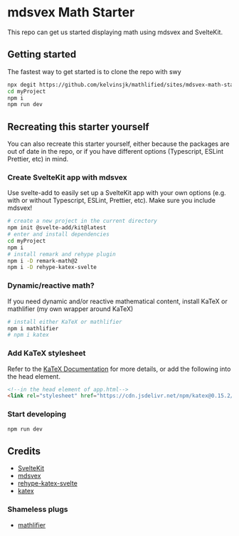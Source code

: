 # mdsvex Math Starter

This repo can get us started displaying math using mdsvex and SvelteKit.

## Getting started

The fastest way to get started is to clone the repo with swy

```bash
npx degit https://github.com/kelvinsjk/mathlified/sites/mdsvex-math-starter myProject
cd myProject
npm i
npm run dev
```

## Recreating this starter yourself

You can also recreate this starter yourself, either because
the packages are out of date in the repo, or if you
have different options (Typescript, ESLint Prettier, etc) in mind.

### Create SvelteKit app with mdsvex

Use svelte-add to easily set up a SvelteKit app with your own options (e.g. with or without Typescript, ESLint, Prettier, etc).
Make sure you include mdsvex!

```bash
# create a new project in the current directory
npm init @svelte-add/kit@latest
# enter and install dependencies
cd myProject
npm i
# install remark and rehype plugin
npm i -D remark-math@2
npm i -D rehype-katex-svelte
```

### Dynamic/reactive math?

If you need dynamic and/or reactive mathematical content, install
KaTeX or mathlifier (my own wrapper around KaTeX)

```bash
# install either KaTeX or mathlifier
npm i mathlifier
# npm i katex
```

### Add KaTeX stylesheet

Refer to the [KaTeX Documentation](https://katex.org/docs/browser.html) for more details, or add
the following into the head element.

```html
<!--in the head element of app.html-->
<link rel="stylesheet" href="https://cdn.jsdelivr.net/npm/katex@0.15.2/dist/katex.min.css" integrity="sha384-MlJdn/WNKDGXveldHDdyRP1R4CTHr3FeuDNfhsLPYrq2t0UBkUdK2jyTnXPEK1NQ" crossorigin="anonymous">
```

### Start developing

```bash
npm run dev
```

## Credits

- [SvelteKit](https://kit.svelte.dev/)
- [mdsvex](https://github.com/pngwn/MDsveX)
- [rehype-katex-svelte](https://github.com/kwshi/rehype-katex-svelte)
- [katex](https://katex.org/)

### Shameless plugs

- [mathlifier](https://github.com/kelvinsjk/mathlified/tree/main/packages/mathlifier)
